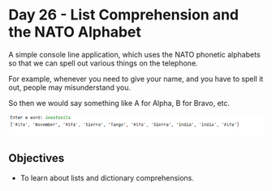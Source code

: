 # Day 26 - List Comprehension and the NATO Alphabet

A simple console line application, which uses the NATO phonetic alphabets so that we can spell out various things on the telephone. 

For example, whenever you need to give your name, and you have to spell it out, people may misunderstand you.

So then we would say something like A for Alpha, B for Bravo, etc.

![Screenshot 2023-11-14 214656.png](Screenshot%202023-11-14%20214656.png)

## Objectives
+ To learn about lists and dictionary comprehensions.
